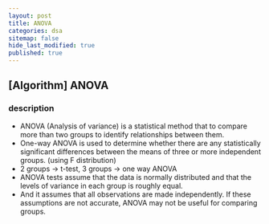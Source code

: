 ```yaml
---
layout: post
title: ANOVA 
categories: dsa
sitemap: false
hide_last_modified: true
published: true
---
```


## [Algorithm] ANOVA

### description

- ANOVA (Analysis of variance) is a statistical method that to compare more than two groups to identify relationships between them.
- One-way ANOVA is used to determine whether there are any statistically significant differences between the means of three or more independent groups. (using F distribution)
- 2 groups → t-test, 3 groups → one way ANOVA
- ANOVA tests assume that the data is normally distributed and that the levels of variance in each group is roughly equal.
- And it assumes that all observations are made independently. If these assumptions are not accurate, ANOVA may not be useful for comparing groups.